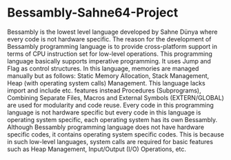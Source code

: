 # Bessambly-Sahne64-Project
Bessambly is the lowest level language developed by Sahne Dünya where every code is not hardware specific. The reason for the development of Bessambly programming language is to provide cross-platform support in terms of CPU instruction set for low-level operations. This programming language basically supports imperative programming. It uses Jump and Flag as control structures. In this language, memories are managed manually but as follows: Static Memory Allocation, Stack Management, Heap (with operating system calls) Management. This language lacks import and include etc. features instead Procedures (Subprograms), Combining Separate Files, Macros and External Symbols (EXTERN/GLOBAL) are used for modularity and code reuse. Every code in this programming language is not hardware specific but every code in this language is operating system specific, each operating system has its own Bessambly. Although Bessambly programming language does not have hardware specific codes, it contains operating system specific codes. This is because in such low-level languages, system calls are required for basic features such as Heap Management, Input/Output (I/O) Operations, etc.
